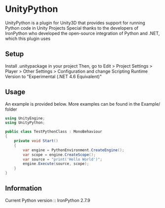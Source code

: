 ﻿# UnityPython

UnityPython is a plugin for Unity3D that provides support for running Python code in Unity Projects
Special thanks to the developers of IronPython who developed the open-source integration of Python and .NET, which this plugin uses

## Setup
Install .unitypackage in your project
Then, go to Edit > Project Settings > Player > Other Settings > Configuration and change Scripting Runtime Version to "Experimental (.NET 4.6 Equivalent)"

## Usage
An example is provided below. More examples can be found in the Example/ folder

```cs
using UnityEngine;
using UnityPython;

public class TestPythonClass : MonoBehaviour
{
    private void Start()
    {
        var engine = PythonEnvironment.CreateEngine();
        var scope = engine.CreateScope();
        var source = "print('Hello World')";
        engine.Execute(source, scope);
    }
}
```

## Information
Current Python version :: IronPython 2.7.9